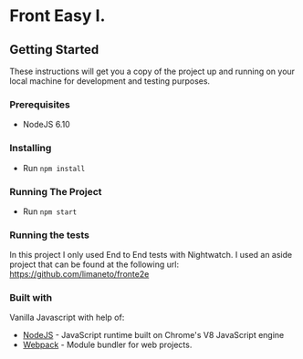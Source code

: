 # Front Easy I.

## Getting Started

These instructions will get you a copy of the project up and running on your local machine for 
development and testing purposes.

### Prerequisites

- NodeJS 6.10

### Installing

- Run `npm install`

### Running The Project

- Run `npm start`

### Running the tests

In this project I only used End to End tests with Nightwatch.
I used an aside project that can be found at the following url: https://github.com/limaneto/fronte2e

### Built with
Vanilla Javascript with help of:
* [NodeJS](https://nodejs.org/) - JavaScript runtime built on Chrome's V8 JavaScript engine
* [Webpack](https://webpack.js.org/) - Module bundler for web projects.
